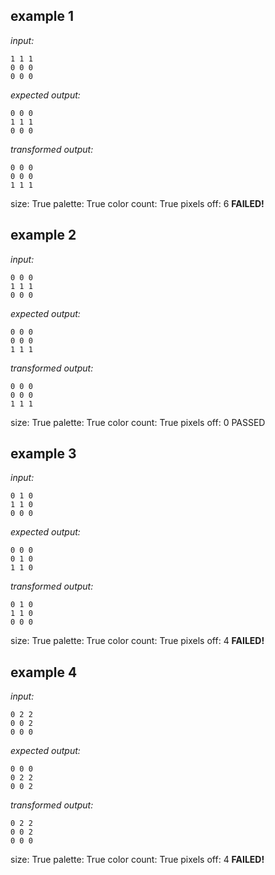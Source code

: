 
## example 1
*input:*
```
1 1 1
0 0 0
0 0 0
```
*expected output:*
```
0 0 0
1 1 1
0 0 0
```
*transformed output:*
```
0 0 0
0 0 0
1 1 1
```
size: True
palette: True
color count: True
pixels off: 6
**FAILED!**

## example 2
*input:*
```
0 0 0
1 1 1
0 0 0
```
*expected output:*
```
0 0 0
0 0 0
1 1 1
```
*transformed output:*
```
0 0 0
0 0 0
1 1 1
```
size: True
palette: True
color count: True
pixels off: 0
PASSED

## example 3
*input:*
```
0 1 0
1 1 0
0 0 0
```
*expected output:*
```
0 0 0
0 1 0
1 1 0
```
*transformed output:*
```
0 1 0
1 1 0
0 0 0
```
size: True
palette: True
color count: True
pixels off: 4
**FAILED!**

## example 4
*input:*
```
0 2 2
0 0 2
0 0 0
```
*expected output:*
```
0 0 0
0 2 2
0 0 2
```
*transformed output:*
```
0 2 2
0 0 2
0 0 0
```
size: True
palette: True
color count: True
pixels off: 4
**FAILED!**
